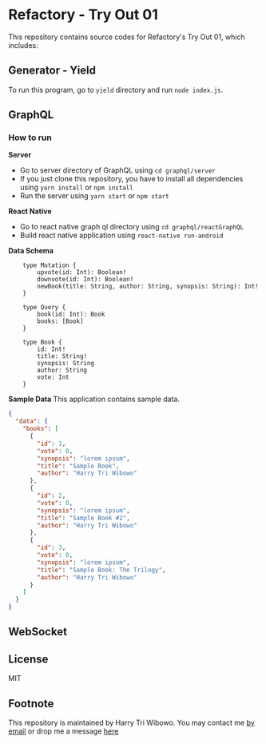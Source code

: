 # Refactory - Try Out 01

This repository contains source codes for Refactory's Try Out 01, which includes:

## Generator - Yield

To run this program, go to `yield` directory and run `node index.js`.

## GraphQL

### How to run
**Server**
- Go to server directory of GraphQL using `cd graphql/server`
- If you just clone this repository, you have to install all dependencies using `yarn install` or `npm install`
- Run the server using `yarn start` or `npm start`

**React Native**
- Go to react native graph ql directory using `cd graphql/reactGraphQL`
- Build react native application using `react-native run-android`

**Data Schema**
```
    type Mutation {
        upvote(id: Int): Boolean!
        downvote(id: Int): Boolean!
        newBook(title: String, author: String, synopsis: String): Int!
    }

    type Query {
        book(id: Int): Book
        books: [Book]
    }

    type Book {
        id: Int!
        title: String!
        synopsis: String
        author: String
        vote: Int
    }
```

**Sample Data**
This application contains sample data.
```JSON
{
  "data": {
    "books": [
      {
        "id": 1,
        "vote": 0,
        "synopsis": "lorem ipsum",
        "title": "Sample Book",
        "author": "Harry Tri Wibowo"
      },
      {
        "id": 2,
        "vote": 0,
        "synopsis": "lorem ipsum",
        "title": "Sample Book #2",
        "author": "Harry Tri Wibowo"
      },
      {
        "id": 3,
        "vote": 0,
        "synopsis": "lorem ipsum",
        "title": "Sample Book: The Trilogy",
        "author": "Harry Tri Wibowo"
      }
    ]
  }
}
```

## WebSocket

## License

MIT

## Footnote

This repository is maintained by Harry Tri Wibowo. You may contact me [by email](mail@htwibowo.co) or drop me a message [here](http://linkedin.com/in/htwibowo)

